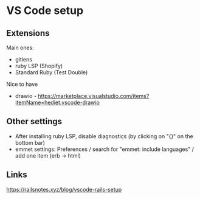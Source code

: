 # VS Code setup

## Extensions

Main ones:

- gitlens
- ruby LSP (Shopify)
- Standard Ruby (Test Double)

Nice to have

- drawio - https://marketplace.visualstudio.com/items?itemName=hediet.vscode-drawio

## Other settings

- After installing ruby LSP, disable diagnostics (by clicking on "{}" on the bottom bar)
- emmet settings: Preferences / search for "emmet: include languages" / add one item (erb -> html)


## Links

https://railsnotes.xyz/blog/vscode-rails-setup
